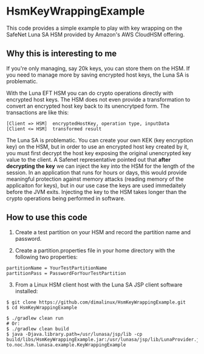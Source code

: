 # HsmKeyWrappingExample

This code provides a simple example to play with key wrapping on the
SafeNet Luna SA HSM provided by Amazon's AWS CloudHSM offering.

## Why this is interesting to me
If you're only managing, say 20k keys, you can store them on the HSM.  If you
need to manage more by saving encrypted host keys, the Luna SA is problematic.

With the Luna EFT HSM you can do crypto operations directly with encrypted
host keys.  The HSM does not even provide a transformation to convert an
encrypted host key back to its unencrytped form.  The transactions are like
this:
```
[Client => HSM]  encryptedHostKey, operation type, inputData
[Client <= HSM]  transformed result
```

The Luna SA is problematic.  You can create your own KEK (key encryption key)
on the HSM, but in order to use an encrypted host key created by it, you must
first decrypt the host key exposing the original unencrypted key value to the
client. A Safenet representative pointed out that **after decrypting the key**
we can inject the key into the HSM for the length of the session.  In an
application that runs for hours or days, this would provide meaningful protection
against memory attacks (reading memory of the applicaiton for keys), but in our
use case the keys are used immedaitely before the JVM exits.  Injecting the key
to the HSM takes longer than the crypto operations being performed in software.

## How to use this code

1) Create a test partition on your HSM and record the partition name and password.

2) Create a partition.properties file in your home directory with the following
two properties: 
```
partitionName = YourTestPartitionName
partitionPass = PasswordForYourTestPartition
```

3) From a Linux HSM client host with the Luna SA JSP client software installed:
```
$ git clone https://github.com/dimalinux/HsmKeyWrappingExample.git
$ cd HsmKeyWrappingExample

$ ./gradlew clean run
# Or:
$ ./gradlew clean build
$ java -Djava.library.path=/usr/lunasa/jsp/lib -cp build/libs/HsmKeyWrappingExample.jar:/usr/lunasa/jsp/lib/LunaProvider.jar to.noc.hsm.lunasa.example.KeyWrappingExample
```
